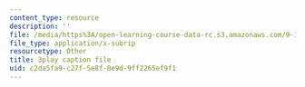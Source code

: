 ```yaml
---
content_type: resource
description: ''
file: /media/https%3A/open-learning-course-data-rc.s3.amazonaws.com/9-14-brain-structure-and-its-origins-spring-2014/c2da5fa9c27f5e8f8e9d9ff2265ef9f1_555122.vtt
file_type: application/x-subrip
resourcetype: Other
title: 3play caption file
uid: c2da5fa9-c27f-5e8f-8e9d-9ff2265ef9f1
---
```

